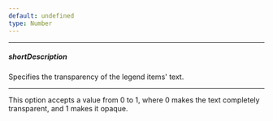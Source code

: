 ```yaml
---
default: undefined
type: Number
---
```

---
##### shortDescription
Specifies the transparency of the legend items' text.

---
This option accepts a value from 0 to 1, where 0 makes the text completely transparent, and 1 makes it opaque.